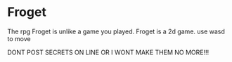 # Froget
The rpg Froget is unlike a game you played. Froget is a 2d game.
use wasd to move


























































DONT POST SECRETS ON LINE OR I WONT MAKE THEM NO MORE!!!
